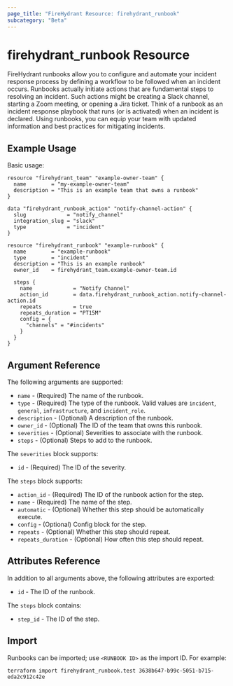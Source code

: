 ```yaml
---
page_title: "FireHydrant Resource: firehydrant_runbook"
subcategory: "Beta"
---
```


# firehydrant_runbook Resource

FireHydrant runbooks allow you to configure and automate your incident response process by defining a workflow
to be followed when an incident occurs. Runbooks actually initiate actions that are fundamental steps to
resolving an incident. Such actions might be creating a Slack channel, starting a Zoom meeting, or opening
a Jira ticket. Think of a runbook as an incident response playbook that runs (or is activated) when
an incident is declared. Using runbooks, you can equip your team with updated information and best practices
for mitigating incidents.

## Example Usage

Basic usage:
```hcl
resource "firehydrant_team" "example-owner-team" {
  name        = "my-example-owner-team"
  description = "This is an example team that owns a runbook"
}

data "firehydrant_runbook_action" "notify-channel-action" {
  slug             = "notify_channel"
  integration_slug = "slack"
  type             = "incident"
}

resource "firehydrant_runbook" "example-runbook" {
  name        = "example-runbook"
  type        = "incident"
  description = "This is an example runbook"
  owner_id    = firehydrant_team.example-owner-team.id
  
  steps {
    name             = "Notify Channel"
    action_id        = data.firehydrant_runbook_action.notify-channel-action.id
    repeats          = true
    repeats_duration = "PT15M"
    config = {
      "channels" = "#incidents"
    }
  }
}
```

## Argument Reference

The following arguments are supported:

* `name` - (Required) The name of the runbook.
* `type` - (Required) The type of the runbook. Valid values are 
  `incident`, `general`, `infrastructure`, and `incident_role`.
* `description` - (Optional) A description of the runbook.
* `owner_id` - (Optional) The ID of the team that owns this runbook.
* `severities` - (Optional) Severities to associate with the runbook.
* `steps` - (Optional) Steps to add to the runbook.

The `severities` block supports:

* `id` - (Required) The ID of the severity.

The `steps` block supports:

* `action_id` - (Required) The ID of the runbook action for the step.
* `name` - (Required) The name of the step.
* `automatic` - (Optional) Whether this step should be automatically execute.
* `config` - (Optional) Config block for the step.
* `repeats` - (Optional) Whether this step should repeat.
* `repeats_duration` - (Optional) How often this step should repeat.

## Attributes Reference

In addition to all arguments above, the following attributes are exported:

* `id` - The ID of the runbook.

The `steps` block contains:

* `step_id` - The ID of the step.

## Import

Runbooks can be imported; use `<RUNBOOK ID>` as the import ID. For example:

```shell
terraform import firehydrant_runbook.test 3638b647-b99c-5051-b715-eda2c912c42e
```
